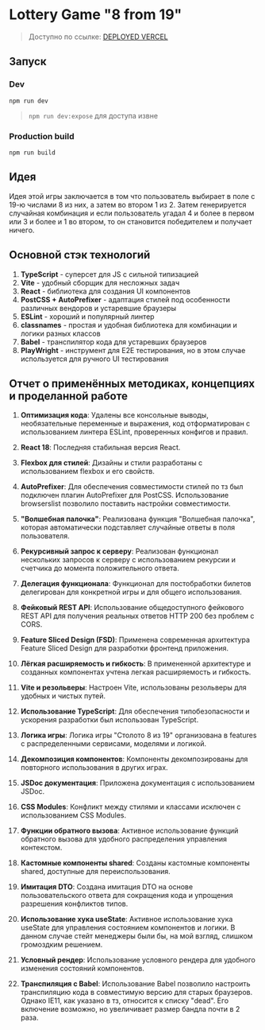 # Lottery Game "8 from 19"

> Доступно по ссылке: [DEPLOYED VERCEL](https://lottery-game-finch.vercel.app)

## Запуск
### Dev
```npm run dev```
> ```npm run dev:expose``` для доступа извне

### Production build
```npm run build```

## Идея
Идея этой игры заключается в том что пользователь выбирает в поле с 19-ю числами 8 из них, а затем во втором 1 из 2. Затем генерируется случайная комбинация и если пользователь угадал 4 и более в первом или 3 и более и 1 во втором, то он становится победителем и получает ничего.

## Основной стэк технологий

1. **TypeScript** - суперсет для JS с сильной типизацией
2. **Vite** - удобный сборщик для несложных задач
3. **React** - библиотека для создания UI компонентов
4. **PostCSS + AutoPrefixer** - адаптация стилей под особенности различных вендоров и устаревшие браузеры
5. **ESLint** - хороший и популярный линтер
6. **classnames** - простая и удобная библиотека для комбинации и логики разных классов
7. **Babel** - транспилятор кода для устаревших браузеров
8. **PlayWright** - инструмент для E2E тестирования, но в этом случае используется для ручного UI тестирования


## Отчет о применённых методиках, концепциях и проделанной работе

1. **Оптимизация кода**: Удалены все консольные выводы, необязательные переменные и выражения, код отформатирован с использованием линтера ESLint, проверенных конфигов и правил.
2. **React 18**: Последняя стабильная версия React.
3. **Flexbox для стилей**: Дизайны и стили разработаны с использованием flexbox и его свойств.
4. **AutoPrefixer**: Для обеспечения совместимости стилей по тз был подключен плагин AutoPrefixer для PostCSS. Использование browserslist позволило поставить настройки совместимости.
5. **"Волшебная палочка"**: Реализована функция "Волшебная палочка", которая автоматически подставляет случайные ответы в поля пользователя.
6. **Рекурсивный запрос к серверу**: Реализован функционал нескольких запросов к серверу с использованием рекурсии и счетчика до момента положительного ответа.
7. **Делегация функционала**: Функционал для постобработки билетов делегирован для конкретной игры и для общего использования.
8. **Фейковый REST API**: Использование общедоступного фейкового REST API для получения реальных ответов HTTP 200 без проблем с CORS.


1. **Feature Sliced Design (FSD)**: Применена современная архитектура Feature Sliced Design для разработки фронтенд приложения.
2. **Лёгкая расширяемость и гибкость**: В примененной архитектуре и созданных компонентах учтена легкая расширяемость и гибкость.
3. **Vite и резольверы**: Настроен Vite, использованы резольверы для удобных и чистых путей.
4. **Использование TypeScript**: Для обеспечения типобезопасности и ускорения разработки был использован TypeScript.
5. **Логика игры**: Логика игры "Столото 8 из 19" организована в features с распределенными сервисами, моделями и логикой.
6. **Декомпозиция компонентов**: Компоненты декомпозированы для повторного использования в других играх.
7. **JSDoc документация**: Приложена документация с использованием JSDoc.
8. **CSS Modules**: Конфликт между стилями и классами исключен с использованием CSS Modules.
9. **Функции обратного вызова**: Активное использование функций обратного вызова для удобного распределения управления контекстом.
10. **Кастомные компоненты shared**: Созданы кастомные компоненты shared, доступные для переиспользования.
11. **Имитация DTO**: Создана имитация DTO на основе пользовательского ответа для сокращения кода и упрощения разрешения конфликтов типов.
12. **Использование хука useState**: Активное использование хука useState для управления состоянием компонентов и логики. В данном случае стейт менеджеры были бы, на мой взгляд, слишком громоздким решением.
13. **Условный рендер**: Использование условного рендера для удобного изменения состояний компонентов.
14. **Транспиляция с Babel**: Использование Babel позволило настроить транспиляцию кода в совместимую версию для старых браузеров. Однако IE11, как указано в тз, относится к списку "dead". Его включение возможно, но увеличивает размер бандла почти в 2 раза. 
